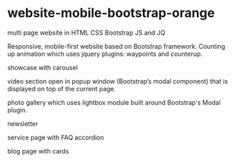 # website-mobile-bootstrap-orange
multi page website in HTML CSS Bootstrap JS and JQ

Responsive, mobile-first website based on Bootstrap framework. 
Counting up animation which uses jquery plugins:
waypoints and counterup.

showcase with carousel

video section open in popup window (Bootstrap’s modal component) that is displayed on top of the current page.

photo gallery which uses lightbox module built around Bootstrap's Modal plugin.

newsletter

service page with FAQ accordion

blog page with cards




